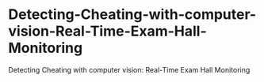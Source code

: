 # Detecting-Cheating-with-computer-vision-Real-Time-Exam-Hall-Monitoring
Detecting Cheating with computer vision: Real-Time Exam Hall Monitoring
